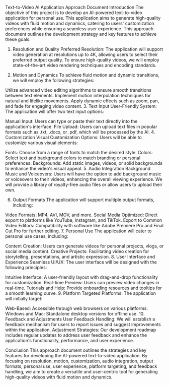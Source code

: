 Text-to-Video AI Application Approach Document
Introduction
The objective of this project is to develop an AI-powered text-to-video application for personal use. This application aims to generate high-quality videos with fluid motion and dynamics, catering to users' customization preferences while ensuring a seamless user experience. This approach document outlines the development strategy and key features to achieve these goals.

1. Resolution and Quality
Preferred Resolution: The application will support video generation at resolutions up to 4K, allowing users to select their preferred output quality. To ensure high-quality videos, we will employ state-of-the-art video rendering techniques and encoding standards.

2. Motion and Dynamics
To achieve fluid motion and dynamic transitions, we will employ the following strategies:

Utilize advanced video editing algorithms to ensure smooth transitions between text elements.
Implement motion interpolation techniques for natural and lifelike movements.
Apply dynamic effects such as zoom, pan, and fade for engaging video content.
3. Text Input
User-Friendly System: The application will offer two text input options:

Manual Input: Users can type or paste their text directly into the application's interface.
File Upload: Users can upload text files in popular formats such as .txt, .docx, or .pdf, which will be processed by the AI.
4. Customization
Visual Customization Options: Users will be able to customize various visual elements:

Fonts: Choose from a range of fonts to match the desired style.
Colors: Select text and background colors to match branding or personal preferences.
Backgrounds: Add static images, videos, or solid backgrounds to enhance the video's visual appeal.
5. Audio Integration
Background Music and Voiceovers: Users will have the option to add background music or voiceovers to their videos, enhancing the overall viewing experience. We will provide a library of royalty-free audio files or allow users to upload their own.

6. Output Formats
The application will support multiple output formats, including:

Video Formats: MP4, AVI, MOV, and more.
Social Media Optimized: Direct export to platforms like YouTube, Instagram, and TikTok.
Export to Common Video Editors: Compatibility with software like Adobe Premiere Pro and Final Cut Pro for further editing.
7. Personal Use
The application will cater to personal use cases, including:

Content Creation: Users can generate videos for personal projects, vlogs, or social media content.
Creative Projects: Facilitating video creation for storytelling, presentations, and artistic expression.
8. User Interface and Experience
Seamless UI/UX: The user interface will be designed with the following principles:

Intuitive Interface: A user-friendly layout with drag-and-drop functionality for customization.
Real-time Preview: Users can preview video changes in real-time.
Tutorials and Help: Provide onboarding resources and tooltips for a smooth learning curve.
9. Platform
Targeted Platforms: The application will initially target:

Web-Based: Accessible through web browsers on various platforms.
Windows and Mac: Standalone desktop versions for offline use.
10. Feedback and Adjustments
User Feedback Handling: We will establish a feedback mechanism for users to report issues and suggest improvements within the application.
Adjustment Strategies: Our development roadmap includes regular updates to address user feedback and enhance the application's functionality, performance, and user experience.

Conclusion
This approach document outlines the strategies and key features for developing the AI-powered text-to-video application. By focusing on resolution, motion, customization, audio integration, output formats, personal use, user experience, platform targeting, and feedback handling, we aim to create a versatile and user-centric tool for generating high-quality videos with fluid motion and dynamics.